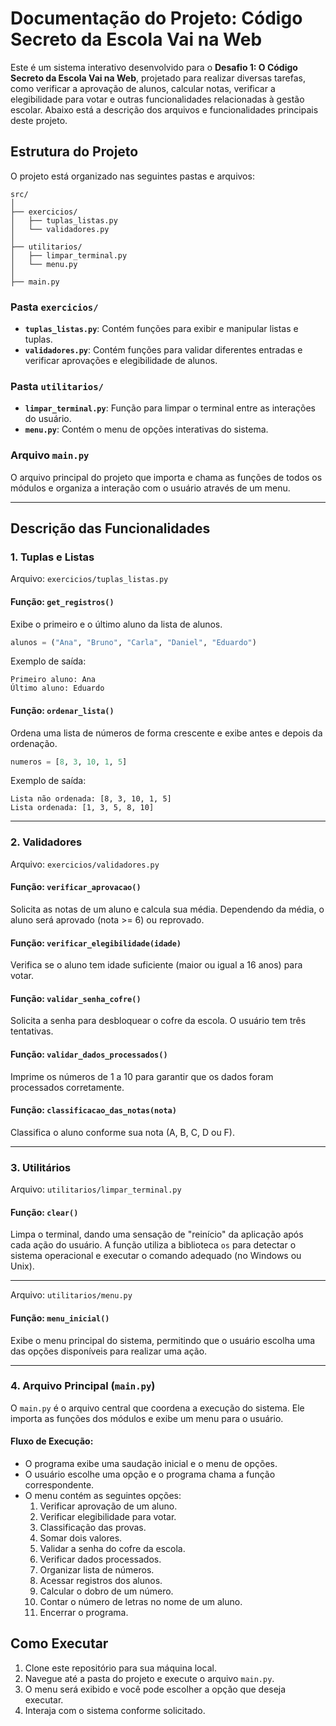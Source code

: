 # Documentação do Projeto: **Código Secreto da Escola Vai na Web**

Este é um sistema interativo desenvolvido para o **Desafio 1: O Código Secreto da Escola Vai na Web**, projetado para realizar diversas tarefas, como verificar a aprovação de alunos, calcular notas, verificar a elegibilidade para votar e outras funcionalidades relacionadas à gestão escolar. Abaixo está a descrição dos arquivos e funcionalidades principais deste projeto.

## Estrutura do Projeto

O projeto está organizado nas seguintes pastas e arquivos:

```
src/
│
├── exercicios/
│   ├── tuplas_listas.py
│   └── validadores.py
│
├── utilitarios/
│   ├── limpar_terminal.py
│   └── menu.py
│
├── main.py
```

### Pasta `exercicios/`

- **`tuplas_listas.py`**: Contém funções para exibir e manipular listas e tuplas.
- **`validadores.py`**: Contém funções para validar diferentes entradas e verificar aprovações e elegibilidade de alunos.

### Pasta `utilitarios/`

- **`limpar_terminal.py`**: Função para limpar o terminal entre as interações do usuário.
- **`menu.py`**: Contém o menu de opções interativas do sistema.

### Arquivo `main.py`

O arquivo principal do projeto que importa e chama as funções de todos os módulos e organiza a interação com o usuário através de um menu.

---

## Descrição das Funcionalidades

### 1. **Tuplas e Listas**
Arquivo: `exercicios/tuplas_listas.py`

#### Função: `get_registros()`

Exibe o primeiro e o último aluno da lista de alunos.

```python
alunos = ("Ana", "Bruno", "Carla", "Daniel", "Eduardo")
```

Exemplo de saída:

```
Primeiro aluno: Ana
Último aluno: Eduardo
```

#### Função: `ordenar_lista()`

Ordena uma lista de números de forma crescente e exibe antes e depois da ordenação.

```python
numeros = [8, 3, 10, 1, 5]
```

Exemplo de saída:

```
Lista não ordenada: [8, 3, 10, 1, 5]
Lista ordenada: [1, 3, 5, 8, 10]
```

---

### 2. **Validadores**
Arquivo: `exercicios/validadores.py`

#### Função: `verificar_aprovacao()`

Solicita as notas de um aluno e calcula sua média. Dependendo da média, o aluno será aprovado (nota >= 6) ou reprovado.

#### Função: `verificar_elegibilidade(idade)`

Verifica se o aluno tem idade suficiente (maior ou igual a 16 anos) para votar.

#### Função: `validar_senha_cofre()`

Solicita a senha para desbloquear o cofre da escola. O usuário tem três tentativas.

#### Função: `validar_dados_processados()`

Imprime os números de 1 a 10 para garantir que os dados foram processados corretamente.

#### Função: `classificacao_das_notas(nota)`

Classifica o aluno conforme sua nota (A, B, C, D ou F).

---

### 3. **Utilitários**
Arquivo: `utilitarios/limpar_terminal.py`

#### Função: `clear()`

Limpa o terminal, dando uma sensação de "reinício" da aplicação após cada ação do usuário. A função utiliza a biblioteca `os` para detectar o sistema operacional e executar o comando adequado (no Windows ou Unix).

---

Arquivo: `utilitarios/menu.py`

#### Função: `menu_inicial()`

Exibe o menu principal do sistema, permitindo que o usuário escolha uma das opções disponíveis para realizar uma ação.

---

### 4. **Arquivo Principal (`main.py`)**

O `main.py` é o arquivo central que coordena a execução do sistema. Ele importa as funções dos módulos e exibe um menu para o usuário.

#### Fluxo de Execução:

- O programa exibe uma saudação inicial e o menu de opções.
- O usuário escolhe uma opção e o programa chama a função correspondente.
- O menu contém as seguintes opções:
    1.  Verificar aprovação de um aluno.
    2.  Verificar elegibilidade para votar.
    3.  Classificação das provas.
    4.  Somar dois valores.
    5.  Validar a senha do cofre da escola.
    6.  Verificar dados processados.
    7.  Organizar lista de números.
    8.  Acessar registros dos alunos.
    9.  Calcular o dobro de um número.
    10. Contar o número de letras no nome de um aluno.
    0.  Encerrar o programa.

## Como Executar

1. Clone este repositório para sua máquina local.
2. Navegue até a pasta do projeto e execute o arquivo `main.py`.
3. O menu será exibido e você pode escolher a opção que deseja executar.
4. Interaja com o sistema conforme solicitado.
